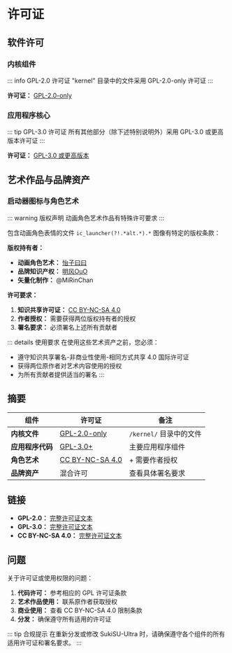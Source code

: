 # 许可证

## 软件许可

### 内核组件

::: info GPL-2.0 许可证
"kernel" 目录中的文件采用 GPL-2.0-only 许可证
:::

**许可证：** [GPL-2.0-only](https://www.gnu.org/licenses/old-licenses/gpl-2.0.en.html)

### 应用程序核心

::: tip GPL-3.0 许可证
所有其他部分（除下述特别说明外）采用 GPL-3.0 或更高版本许可证
:::

**许可证：** [GPL-3.0 或更高版本](https://www.gnu.org/licenses/gpl-3.0.html)

## 艺术作品与品牌资产

### 启动器图标与角色艺术

::: warning 版权声明
动画角色艺术作品有特殊许可要求
:::

包含动画角色表情的文件 `ic_launcher(?!.*alt.*).*` 图像有特定的版权条款：

**版权持有者：**

- **动画角色艺术：** [怡子曰曰](https://space.bilibili.com/10545509)
- **品牌知识产权：** [明风OuO](https://space.bilibili.com/274939213)
- **矢量化制作：** @MiRinChan

**许可要求：**

1. **知识共享许可证：** [CC BY-NC-SA 4.0](https://creativecommons.org/licenses/by-nc-sa/4.0/legalcode.txt)
2. **作者授权：** 需要获得两位版权持有者的授权
3. **署名要求：** 必须署名上述所有贡献者

::: details 使用要求
在使用这些艺术资产之前，您必须：

- 遵守知识共享署名-非商业性使用-相同方式共享 4.0 国际许可证
- 获得两位原作者对艺术内容使用的授权
- 为所有贡献者提供适当的署名
  :::

## 摘要

| 组件             | 许可证                                                                    | 备注                    |
| ---------------- | ------------------------------------------------------------------------- | ----------------------- |
| **内核文件**     | [GPL-2.0-only](https://www.gnu.org/licenses/old-licenses/gpl-2.0.en.html) | `/kernel/` 目录中的文件 |
| **应用程序代码** | [GPL-3.0+](https://www.gnu.org/licenses/gpl-3.0.html)                     | 主要应用程序组件        |
| **角色艺术**     | [CC BY-NC-SA 4.0](https://creativecommons.org/licenses/by-nc-sa/4.0/)     | + 需要作者授权          |
| **品牌资产**     | 混合许可                                                                  | 查看具体署名要求        |

## 链接

- **GPL-2.0：** [完整许可证文本](https://www.gnu.org/licenses/old-licenses/gpl-2.0.en.html)
- **GPL-3.0：** [完整许可证文本](https://www.gnu.org/licenses/gpl-3.0.html)
- **CC BY-NC-SA 4.0：** [完整许可证文本](https://creativecommons.org/licenses/by-nc-sa/4.0/legalcode.txt)

## 问题

关于许可证或使用权限的问题：

1. **代码许可：** 参考相应的 GPL 许可证条款
2. **艺术作品使用：** 联系原作者获取授权
3. **商业使用：** 查看 CC BY-NC-SA 4.0 限制条款
4. **分发：** 确保遵守所有适用的许可证

::: tip 合规提示
在重新分发或修改 SukiSU-Ultra 时，请确保遵守各个组件的所有适用许可证和署名要求。
:::
